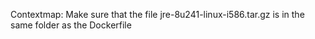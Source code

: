 Contextmap: Make sure that the file jre-8u241-linux-i586.tar.gz is in the same folder as the Dockerfile